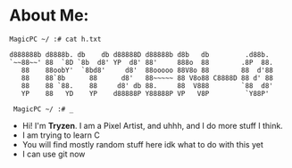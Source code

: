 # About Me:
```
MagicPC ~/ :# cat h.txt

d888888b d8888b. db    db d88888D d88888b d8b   db         .d88b.  
`~~88~~' 88  `8D `8b  d8' YP  d8' 88'     888o  88        .8P  88. 
   88    88oobY'  `8bd8'     d8'  88ooooo 88V8o 88        88  d'88 
   88    88`8b      88      d8'   88~~~~~ 88 V8o88 C8888D 88 d' 88 
   88    88 `88.    88     d8' db 88.     88  V888        `88  d8' 
   YP    88   YD    YP    d88888P Y88888P VP   V8P         `Y88P'
   
 MagicPC ~/ :# _
 ```
- Hi! I'm **Tryzen**. I am a Pixel Artist, and uhhh, and I do more stuff I think.
- I am trying to learn C
- You will find mostly random stuff here idk what to do with this yet
- I can use git now
<!---
Tryzen-0/Tryzen-0 is a ✨ special ✨ repository because its `README.md` (this file) appears on your GitHub profile.
You can click the Preview link to take a look at your changes.
--->
